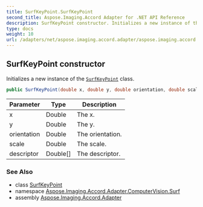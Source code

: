 ```yaml
---
title: SurfKeyPoint.SurfKeyPoint
second_title: Aspose.Imaging.Accord Adapter for .NET API Reference
description: SurfKeyPoint constructor. Initializes a new instance of the SurfKeyPoint class
type: docs
weight: 10
url: /adapters/net/aspose.imaging.accord.adapter/aspose.imaging.accord.adapter.computervision.surf/surfkeypoint/surfkeypoint/
---
```

## SurfKeyPoint constructor

Initializes a new instance of the [`SurfKeyPoint`](../) class.

```csharp
public SurfKeyPoint(double x, double y, double orientation, double scale, double[] descriptor)
```

| Parameter | Type | Description |
| --- | --- | --- |
| x | Double | The x. |
| y | Double | The y. |
| orientation | Double | The orientation. |
| scale | Double | The scale. |
| descriptor | Double[] | The descriptor. |

### See Also

* class [SurfKeyPoint](../)
* namespace [Aspose.Imaging.Accord.Adapter.ComputerVision.Surf](../../../aspose.imaging.accord.adapter.computervision.surf/)
* assembly [Aspose.Imaging.Accord.Adapter](../../../)


